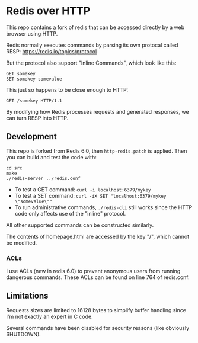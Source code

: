 # Redis over HTTP

This repo contains a fork of redis that can be accessed directly by a web browser using HTTP.

Redis normally executes commands by parsing its own protocal called RESP: https://redis.io/topics/protocol

But the protocol also support "Inline Commands", which look like this:
```
GET somekey
SET somekey somevalue
```

This just so happens to be close enough to HTTP:

```
GET /somekey HTTP/1.1
```

By modifying how Redis processes requests and generated responses, we can turn RESP into HTTP.

## Development

This repo is forked from Redis 6.0, then `http-redis.patch` is applied.
Then you can build and test the code with:
```
cd src
make
./redis-server ../redis.conf
```

* To test a GET command: `curl -i localhost:6379/mykey`
* To test a SET command: `curl -iX SET "localhost:6379/mykey \"somevalue\""`
* To run administrative commands, `./redis-cli` still works since the HTTP code only affects use of the "inline" protocol.

All other supported commands can be constructed similarly.

The contents of homepage.html are accessed by the key "/", which cannot be modified.

### ACLs

I use ACLs (new in redis 6.0) to prevent anonymous users from running dangerous commands.
These ACLs can be found on line 764 of redis.conf.

## Limitations

Requests sizes are limited to 16128 bytes to simplify buffer handling since I'm not exactly an expert in C code.

Several commands have been disabled for security reasons (like obviously SHUTDOWN).
